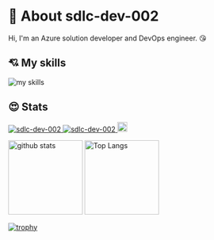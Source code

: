 # 🌴 About sdlc-dev-002
Hi, I'm an Azure solution developer and DevOps engineer. 😘

## 💘 My skills
<img alt="my skills" src="https://skillicons.dev/icons?theme=light&perline=11&i=azure,cs,dotnet,visualstudio,vscode,windows,github,git,githubactions,docker,kubernetes" />

## 😍 Stats
<p align="left">
  <a href="https://github.com/sdlc-dev-002/sdlc-dev-002/">
    <img src="https://komarev.com/ghpvc/?username=sdlc-dev-002" alt="sdlc-dev-002" />
  </a>
  <a href="https://zenn.dev/yutakaosada/">
    <img src="https://badgen.org/img/zenn/yutakaosada/followers?style=flat" alt="sdlc-dev-002" />
  </a>
  <a href="https://github.com/sdlc-dev-002">
    <img height="20" src="https://img.shields.io/github/followers/sdlc-dev-002?label=follow&logo=github&style=flat" />
  </a>
</p>

<p align="left"> 
  <img alt="github stats" height="150px" src="https://github-readme-stats-ruby-mu.vercel.app/api?username=sdlc-dev-002&show_icons=true" />
  <img alt="Top Langs" height="150px" src="https://github-readme-stats-ruby-mu.vercel.app/api/top-langs/?username=sdlc-dev-002&layout=compact&show_icons=true" />
</p>

[![trophy](https://github-profile-trophy-sable.vercel.app/?username=sdlc-dev-002&column=8)](https://github-profile-trophy-sable.vercel.app/?username=sdlc-dev-002&column=8)
